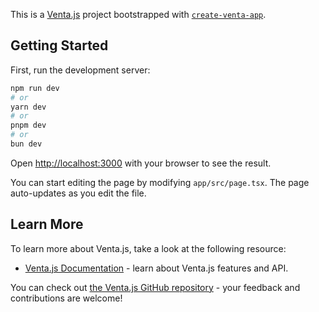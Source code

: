 This is a [Venta.js](https://ventajs.dev/) project bootstrapped with [`create-venta-app`](https://github.com/cwooldridge/venta/packages/create-venta-app).

## Getting Started

First, run the development server:

```bash
npm run dev
# or
yarn dev
# or
pnpm dev
# or
bun dev
```

Open [http://localhost:3000](http://localhost:3000) with your browser to see the result.

You can start editing the page by modifying `app/src/page.tsx`. The page auto-updates as you edit the file.

## Learn More

To learn more about Venta.js, take a look at the following resource:

- [Venta.js Documentation](https://ventajs.dev/docs) - learn about Venta.js features and API.

You can check out [the Venta.js GitHub repository](https://github.com/cwooldridge1/venta) - your feedback and contributions are welcome!
